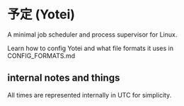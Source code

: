 # 予定 (Yotei)

A minimal job scheduler and process supervisor for Linux.

Learn how to config Yotei and what file formats it uses in CONFIG_FORMATS.md

## internal notes and things

All times are represented internally in UTC for simplicity.